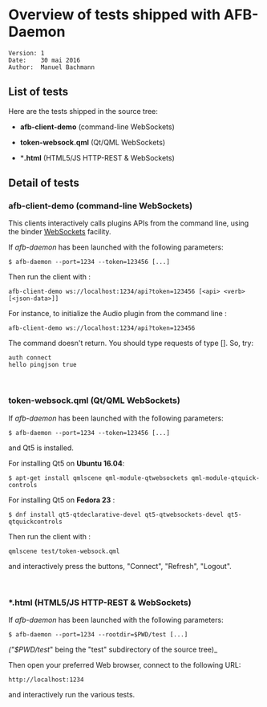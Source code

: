 # Overview of tests shipped with AFB-Daemon
    Version: 1
    Date:    30 mai 2016
    Author:  Manuel Bachmann


## List of tests

Here are the tests shipped in the source tree:

* **afb-client-demo** (command-line WebSockets)

* **token-websock.qml** (Qt/QML WebSockets)

* ***.html** (HTML5/JS HTTP-REST & WebSockets)


## Detail of tests

### afb-client-demo (command-line WebSockets)

This clients interactively calls plugins APIs from the command line, using the binder
[WebSockets](https://en.wikipedia.org/wiki/WebSocket) facility.

If _afb-daemon_ has been launched with the following parameters:


    $ afb-daemon --port=1234 --token=123456 [...]


Then run the client with :

    afb-client-demo ws://localhost:1234/api?token=123456 [<api> <verb> [<json-data>]]

For instance, to initialize the Audio plugin from the command line :

    afb-client-demo ws://localhost:1234/api?token=123456

The command doesn't return. You should type requests of type <api> <verb> [<json-data>].
So, try:

    auth connect
    hello pingjson true

<br />



### token-websock.qml (Qt/QML WebSockets)

If _afb-daemon_ has been launched with the following parameters:

    $ afb-daemon --port=1234 --token=123456 [...]

and Qt5 is installed.

For installing Qt5 on **Ubuntu 16.04**:

    $ apt-get install qmlscene qml-module-qtwebsockets qml-module-qtquick-controls

For installing Qt5 on **Fedora 23** :

    $ dnf install qt5-qtdeclarative-devel qt5-qtwebsockets-devel qt5-qtquickcontrols


Then run the client with :

    qmlscene test/token-websock.qml

and interactively press the buttons, "Connect", "Refresh", "Logout".

<br />


### *.html (HTML5/JS HTTP-REST & WebSockets)

If _afb-daemon_ has been launched with the following parameters:

    $ afb-daemon --port=1234 --rootdir=$PWD/test [...]

_("$PWD/test_" being the "test" subdirectory of the source tree)_


Then open your preferred Web browser, connect to the following URL:

    http://localhost:1234

and interactively run the various tests.

